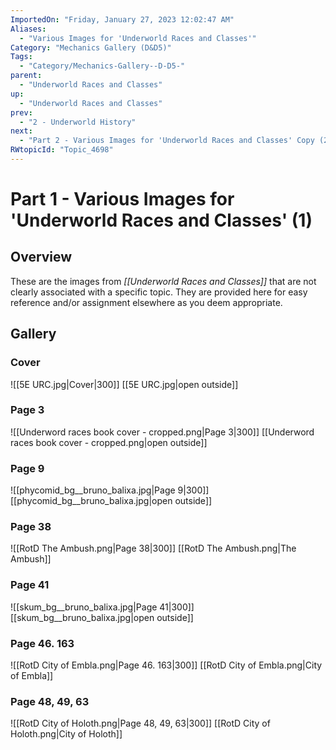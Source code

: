 ```yaml
---
ImportedOn: "Friday, January 27, 2023 12:02:47 AM"
Aliases:
  - "Various Images for 'Underworld Races and Classes'"
Category: "Mechanics Gallery (D&D5)"
Tags:
  - "Category/Mechanics-Gallery--D-D5-"
parent:
  - "Underworld Races and Classes"
up:
  - "Underworld Races and Classes"
prev:
  - "2 - Underworld History"
next:
  - "Part 2 - Various Images for 'Underworld Races and Classes' Copy (2)"
RWtopicId: "Topic_4698"
---
```

# Part 1 - Various Images for 'Underworld Races and Classes' (1)
## Overview
These are the images from *[[Underworld Races and Classes]]* that are not clearly associated with a specific topic. They are provided here for easy reference and/or assignment elsewhere as you deem appropriate.

## Gallery
### Cover
![[5E URC.jpg|Cover|300]]
[[5E URC.jpg|open outside]]

### Page 3
![[Underword races book cover - cropped.png|Page 3|300]]
[[Underword races book cover - cropped.png|open outside]]

### Page 9
![[phycomid_bg__bruno_balixa.jpg|Page 9|300]]
[[phycomid_bg__bruno_balixa.jpg|open outside]]

### Page 38
![[RotD The Ambush.png|Page 38|300]]
[[RotD The Ambush.png|The Ambush]]

### Page 41
![[skum_bg__bruno_balixa.jpg|Page 41|300]]
[[skum_bg__bruno_balixa.jpg|open outside]]

### Page 46. 163
![[RotD City of Embla.png|Page 46. 163|300]]
[[RotD City of Embla.png|City of Embla]]

### Page 48, 49, 63
![[RotD City of Holoth.png|Page 48, 49, 63|300]]
[[RotD City of Holoth.png|City of Holoth]]

